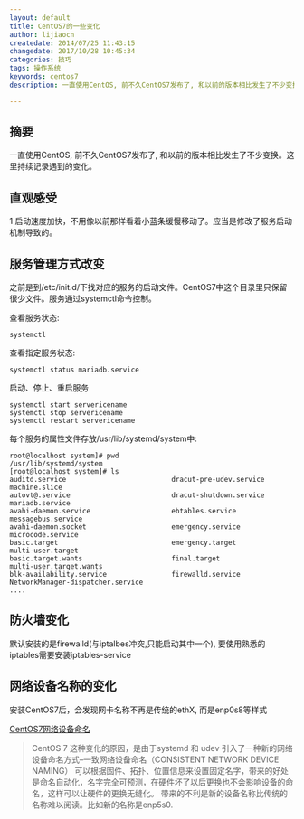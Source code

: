 ```yaml
---
layout: default
title: CentOS7的一些变化
author: lijiaocn
createdate: 2014/07/25 11:43:15
changedate: 2017/10/28 10:45:34
categories: 技巧
tags: 操作系统
keywords: centos7
description: 一直使用CentOS, 前不久CentOS7发布了, 和以前的版本相比发生了不少变换。

---
```


## 摘要

一直使用CentOS, 前不久CentOS7发布了, 和以前的版本相比发生了不少变换。这里持续记录遇到的变化。

## 直观感受

1 启动速度加快，不用像以前那样看着小蓝条缓慢移动了。应当是修改了服务启动机制导致的。

## 服务管理方式改变

之前是到/etc/init.d/下找对应的服务的启动文件。CentOS7中这个目录里只保留很少文件。服务通过systemctl命令控制。

查看服务状态:

	systemctl

查看指定服务状态:

	systemctl status mariadb.service

启动、停止、重启服务

	systemctl start servericename
	systemctl stop servericename
	systemctl restart servericename

每个服务的属性文件存放/usr/lib/systemd/system中:

	root@localhost system]# pwd
	/usr/lib/systemd/system
	[root@localhost system]# ls
	auditd.service                          dracut-pre-udev.service            machine.slice                       
	autovt@.service                         dracut-shutdown.service            mariadb.service                     
	avahi-daemon.service                    ebtables.service                   messagebus.service                  
	avahi-daemon.socket                     emergency.service                  microcode.service                   
	basic.target                            emergency.target                   multi-user.target                   
	basic.target.wants                      final.target                       multi-user.target.wants             
	blk-availability.service                firewalld.service                  NetworkManager-dispatcher.service   
	....

## 防火墙变化

默认安装的是firewalld(与iptalbes冲突,只能启动其中一个), 要使用熟悉的iptables需要安装iptables-service

## 网络设备名称的变化

安装CentOS7后，会发现网卡名称不再是传统的ethX, 而是enp0s8等样式

[CentOS7网络设备命名](http://www.pubyun.com/blog/deveops/centos-7%E4%B8%8B%E7%BD%91%E7%BB%9C%E8%AE%BE%E5%A4%87%E5%91%BD%E5%90%8D/)

>CentOS 7 这种变化的原因，是由于systemd 和 udev 引入了一种新的网络设备命名方式–一致网络设备命名（CONSISTENT NETWORK DEVICE NAMING）
>可以根据固件、拓扑、位置信息来设置固定名字，带来的好处是命名自动化，名字完全可预测，在硬件坏了以后更换也不会影响设备的命名，这样可以让硬件的更换无缝化。
>带来的不利是新的设备名称比传统的名称难以阅读。比如新的名称是enp5s0.

